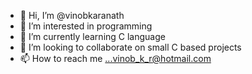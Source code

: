 - 👋 Hi, I’m @vinobkaranath
- 👀 I’m interested in programming
- 🌱 I’m currently learning C language
- 💞️ I’m looking to collaborate on small C based projects
- 📫 How to reach me ...vinob_k_r@hotmail.com

<!---
vinobkaranath/vinobkaranath is a ✨ special ✨ repository because its `README.md` (this file) appears on your GitHub profile.
You can click the Preview link to take a look at your changes.
--->
